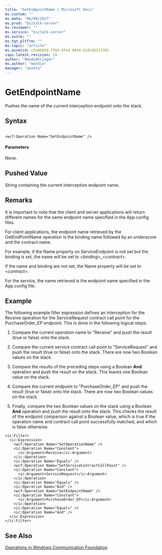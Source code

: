 ```yaml
---
title: "GetEndpointName | Microsoft Docs"
ms.custom: ""
ms.date: "06/08/2017"
ms.prod: "biztalk-server"
ms.reviewer: ""
ms.service: "biztalk-server"
ms.suite: ""
ms.tgt_pltfrm: ""
ms.topic: "article"
ms.assetid: c5a06850-ff6d-4fe4-9834-61d14b117391
caps.latest.revision: 14
author: "MandiOhlinger"
ms.author: "mandia"
manager: "anneta"
---
```

# GetEndpointName
Pushes the name of the current interception endpoint onto the stack.  
  
## Syntax  
  
```  
  
<wcf:Operation Name="GetEndpointName" />  
```  
  
#### Parameters  
 None.  
  
## Pushed Value  
 String containing the current interception endpoint name.  
  
## Remarks  
 It is important to note that the client and server applications will return different names for the same endpoint name specified in the App.config files.  
  
 For client applications, the endpoint name retrieved by the GetEndPointName operation is the binding name followed by an underscore and the contract name.  
  
 For example, if the Name property on ServiceEndpoint is not set but the binding is set, the name will be set to \<*binding*>_\<*contract*>.  
  
 If the name and binding are not set, the Name property will be set to \<*contract*>.  
  
 For the service, the name retrieved is the endpoint name specified in the App.config file.  
  
## Example  
 The following example filter expression defines an interception for the Receive operation for the ServiceRequest contract call point for the PurchaseOrder_EP endpoint. This is done in the following logical steps:  
  
1.  Compare the current operation name to "Receive" and push the result (true or false) onto the stack.  
  
2.  Compare the current service contract call point to "ServiceRequest" and push the result (true or false) onto the stack. There are now two Boolean values on the stack.  
  
3.  Compare the results of the preceding steps using a Boolean **And** operation and push the result on the stack. This leaves one Boolean value on the stack.  
  
4.  Compare the current endpoint to "PurchaseOrder_EP" and push the result (true or false) onto the stack. There are now two Boolean values on the stack.  
  
5.  Finally, compare the two Boolean values on the stack using a Boolean **And** operation and push the result onto the stack. This checks the result of the endpoint comparison against a Boolean value, which is true if the operation name and contract call point successfully matched, and which is false otherwise.  
  
```  
<ic:Filter>  
  <ic:Expression>  
    <wcf:Operation Name="GetOperationName" />  
    <ic:Operation Name="Constant">  
      <ic:Argument>Receive</ic:Argument>  
    </ic:Operation>  
    <ic:Operation Name="Equals" />  
    <wcf:Operation Name="GetServiceContractCallPoint" />  
    <ic:Operation Name="Constant">  
      <ic:Argument>ServiceRequest</ic:Argument>  
    </ic:Operation>  
    <ic:Operation Name="Equals" />  
    <ic:Operation Name="And" />  
    <wcf:Operation Name="GetEndpointName" />  
    <ic:Operation Name="Constant">  
      <ic:Argument>PurchaseOrder_EP</ic:Argument>  
    </ic:Operation>  
    <ic:Operation Name="Equals" />  
    <ic:Operation Name="And" />  
  </ic:Expression>  
</ic:Filter>  
```  
  
## See Also  
 [Operations in Windows Communication Foundation](../core/operations-in-windows-communication-foundation.md)